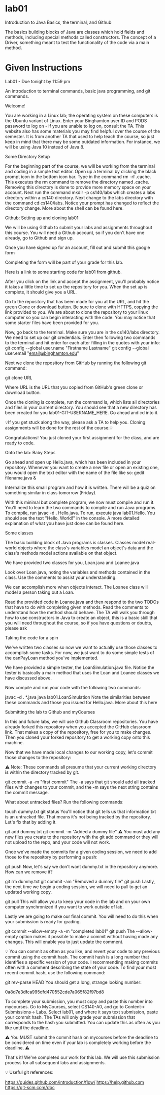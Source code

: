 # lab01

Introduction to Java Basics, the terminal, and Github

The basics building blocks of Java are classes which hold fields and methods, including special methods called constructors. 
The concept of a Driver, something meant to test the functionality of the code via a main method. 

# Given Instructions

Lab01 - Due tonight by 11:59 pm

An introduction to terminal commands, basic java programming, and git commands.

Welcome!

You are working in a Linux lab; the operating system on these computers is the Ubuntu variant of Linux. Enter your Binghamton user ID and PODS password to log on - if you are unable to log on, consult the TA. This website also has some materials you may find helpful over the course of the semester. It is from another TA that used to help teach the course, so just keep in mind that there may be some outdated information. For instance, we will be using Java 10 instead of Java 8.


Some Directory Setup

For the beginning part of the course, we will be working from the terminal and coding in a simple text editor. Open up a terminal by clicking the black prompt icon in the bottom icon bar. Type in the command rm -rf .cache. This executes the rm command to remove the directory named .cache. Removing this directory is done to provide more memory space on your account. Next run the command mkdir -p cs140/labs which creates a labs directory within a cs140 directory. Next change to the labs directory with the command cd cs140/labs. Notice your prompt has changed to reflect the directory change. More about the shell can be found here.


Github: Setting up and cloning lab01

We will be using Github to submit your labs and assignments throughout this course. You will need a Github account, so if you don't have one already, go to Github and sign up.

Once you have signed up for an account, fill out and submit this google form 

Completing the form will be part of your grade for this lab.

Here is a link to some starting code for lab01 from github.

 

After you click on the link and accept the assignment, you'll probably notice it takes a little time to set up the repository for you. When the set up is complete, it should give you a URL.

Go to the repository that has been made for you at the URL, and hit the green Clone or download button. Be sure to clone with HTTPS, copying the link provided to you. We are about to clone the repository to your linux computer so you can begin interacting with the code. You may notice that some starter files have been provided for you.

Now, go back to the terminal. Make sure you are in the cs140/labs directory. We need to set up our git credentials. Enter then following two commands to the terminal and hit enter for each after filling in the quotes with your info:
git config --global user.name "Firstname Lastname"
git config --global user.email "email@binghamton.edu"

Next we clone the repository from GitHub by running the following git command:

git clone URL

Where URL is the URL that you copied from GitHub's green clone or download button. 

Once the cloning is complete, run the command ls, which lists all directories and files in your current directory. You should see that a new directory has been created for you lab01-GIT-USERNAME_HERE. Go ahead and cd into it.

 

💡If you get stuck along the way, please ask a TA to help you. Cloning assignments will be done for the rest of the course.💡

Congratulations! You just cloned your first assignment for the class, and are ready to code.


Onto the lab: Baby Steps

Go ahead and open up Hello.java, which has been included in your repository. Whenever you want to create a new file or open an existing one, you would open the text editor with the name of the file like so:
gedit filename.java &

Internalize this small program and how it is written. There will be a quiz on something similar in class tomorrow (Friday).

With this minimal but complete program, we now must compile and run it. You'll need to learn the two commands to compile and run Java programs. To compile, run javac -d . Hello.java. To run, execute java lab01.Hello. You should see the text "Hello, World!" in the console. A more detailed explanation of what you have just done can be found here.


Some classes

The basic building block of Java programs is classes. Classes model real-world objects where the class's variables model an object's data and the class's methods model actions available on that object.

We have provided two classes for you, Loan.java and Loanee.java

Look over Loan.java, noting the variables and methods contained in the class. Use the comments to assist your understanding.

We can accomplish more when objects interact. The Loanee class will model a person taking out a Loan.

Read the provided code in Loanee.java and then respond to the two TODOs that have to do with completing given methods. Read the comments to understand how the method should behave.
The TA will walk you through how to use constructors in Java to create an object, this is a basic skill that you will need throughout the course, so if you have questions or doubts, please ask
 

Taking the code for a spin

We've written two classes so now we want to actually use those classes to accomplish some tasks. For now, we just want to do some simple tests of the canPayLoan method you've implemented. 

We have provided a simple tester, the LoanSimulation.java file. Notice the tester is basically a main method that uses the Loan and Loanee classes we have discussed above.

Now compile and run your code with the following two commands:

javac -d . *.java
java lab01.LoanSimulation
Note the similarities between these commands and those you issued for Hello.java. More about this here


Submitting the lab to Github and myCourses

In this and future labs, we will use Github Classroom repositories. You have already forked this repository when you accepted the GitHub classroom link. That makes a copy of the repository, free for you to make changes. Then you cloned your forked repository to get a working copy onto this machine. 

Now that we have made local changes to our working copy, let's commit those changes to the repository:

⚠️ Note: These commands all presume that your current working directory is within the directory tracked by git.

git commit -a -m "first commit"
The -a says that git should add all tracked files with changes to your commit, and the -m says the next string contains the commit message.

What about untracked files? Run the following commands:

touch dummy.txt
git status
You'll notice that git tells us that information.txt is an untracked file. That means it's not being tracked by the repository. Let's fix that by adding it.

git add dummy.txt
git commit -m "Added a dummy file"
⚠️ You must add any new files you create to the repository with the git add command or they will not upload to the repo, and your code will not work.

Once we've made the commits for a given coding session, we need to add those to the repository by performing a push:

git push 
Now, let's say we don't want dummy.txt in the repository anymore. How can we remove it?

git rm dummy.txt
git commit -am "Removed a dummy file"
git push
Lastly, the next time we begin a coding session, we will need to pull to get an updated working copy.

git pull 
This will allow you to keep your code in the lab and on your own computer synchronized if you want to work outside of lab.

Lastly we are going to make our final commit. You will need to do this when your submission is ready for grading.

git commit --allow-empty -a -m "completed lab01"
git push
The --allow-empty option makes it possible to make a commit without having made any changes. This will enable you to just update the comment.

💡 You can commit as often as you like, and revert your code to any previous commit using the commit hash. The commit hash is a long number that identifies a specific version of your code. I recommending making commits often with a comment describing the state of your code. To find your most recent commit hash, use the following command:

git rev-parse HEAD 
You should get a long, strange looking number:

0a8d7e3dfca995dfd470552cde7a065f82f97bd8

To complete your submission, you must copy and paste this number into mycourses. Go to MyCourses, select CS140-A0, and go to Content-> Submissions-> Labs. Select lab01, and where it says text submission, paste your commit hash. The TAs will only grade your submission that corresponds to the hash you submitted. You can update this as often as you like until the deadline.

⚠️ You MUST submit the commit hash on mycourses before the deadline to be considered on time even if your lab is completely working before the deadline. ⚠️

That's it! We've completed our work for this lab. We will use this submission process for all subsequent labs and assignments.

💡 Useful git references:

https://guides.github.com/introduction/flow/ 
https://help.github.com 
https://git-scm.com/doc
